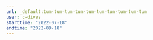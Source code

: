 ```yaml
---
url: _default:tum-tum-tum-tum-tum-tum-tum-tum-tum-tum
user: c-dives
starttime: "2022-07-18"
endtime: "2022-09-18"
---
```

<reserve />